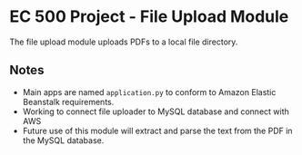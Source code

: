 # EC 500 Project - File Upload Module

The file upload module uploads PDFs to a local file directory.

## Notes

- Main apps are named `application.py` to conform to Amazon Elastic Beanstalk requirements.
- Working to connect file uploader to MySQL database and connect with AWS
- Future use of this module will extract and parse the text from the PDF in the MySQL database.
